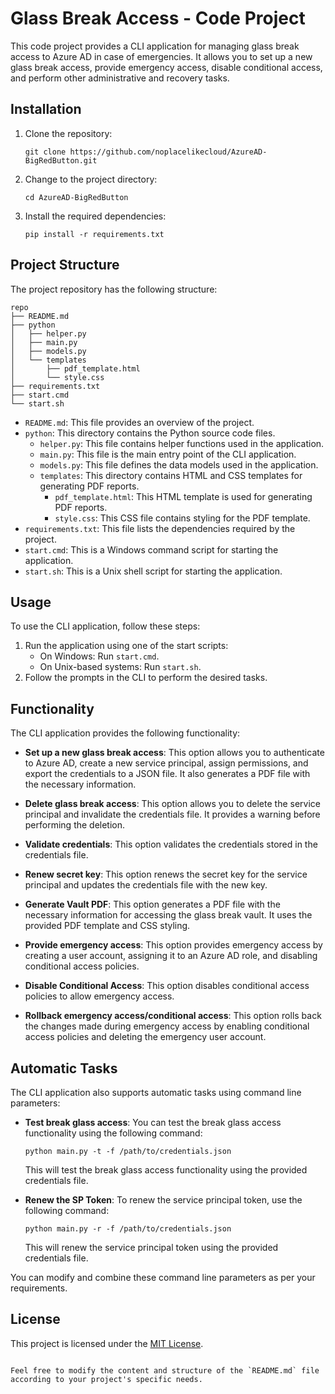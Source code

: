# Glass Break Access - Code Project

This code project provides a CLI application for managing glass break access to Azure AD in case of emergencies. It allows you to set up a new glass break access, provide emergency access, disable conditional access, and perform other administrative and recovery tasks.

## Installation

1. Clone the repository:

   ```shell
   git clone https://github.com/noplacelikecloud/AzureAD-BigRedButton.git
   ```

2. Change to the project directory:

   ```shell
   cd AzureAD-BigRedButton
   ```

3. Install the required dependencies:

   ```shell
   pip install -r requirements.txt
   ```

## Project Structure

The project repository has the following structure:

```
repo
├── README.md
├── python
│   ├── helper.py
│   ├── main.py
│   ├── models.py
│   └── templates
│       ├── pdf_template.html
│       └── style.css
├── requirements.txt
├── start.cmd
└── start.sh
```

- `README.md`: This file provides an overview of the project.
- `python`: This directory contains the Python source code files.
    - `helper.py`: This file contains helper functions used in the application.
    - `main.py`: This file is the main entry point of the CLI application.
    - `models.py`: This file defines the data models used in the application.
    - `templates`: This directory contains HTML and CSS templates for generating PDF reports.
        - `pdf_template.html`: This HTML template is used for generating PDF reports.
        - `style.css`: This CSS file contains styling for the PDF template.
- `requirements.txt`: This file lists the dependencies required by the project.
- `start.cmd`: This is a Windows command script for starting the application.
- `start.sh`: This is a Unix shell script for starting the application.

## Usage

To use the CLI application, follow these steps:

1. Run the application using one of the start scripts:
    - On Windows: Run `start.cmd`.
    - On Unix-based systems: Run `start.sh`.
2. Follow the prompts in the CLI to perform the desired tasks.

## Functionality

The CLI application provides the following functionality:

- **Set up a new glass break access**: This option allows you to authenticate to Azure AD, create a new service principal, assign permissions, and export the credentials to a JSON file. It also generates a PDF file with the necessary information.

- **Delete glass break access**: This option allows you to delete the service principal and invalidate the credentials file. It provides a warning before performing the deletion.

- **Validate credentials**: This option validates the credentials stored in the credentials file.

- **Renew secret key**: This option renews the secret key for the service principal and updates the credentials file with the new key.

- **Generate Vault PDF**: This option generates a PDF file with the necessary information for accessing the glass break vault. It uses the provided PDF template and CSS styling.

- **Provide emergency access**: This option provides emergency access by creating a user account, assigning it to an Azure AD role, and disabling conditional access policies.

- **Disable Conditional Access**: This option disables conditional access policies to allow emergency access.

- **Rollback emergency access/conditional access**: This option rolls back the changes made during emergency access by enabling conditional access policies and deleting the emergency user account.

## Automatic Tasks

The CLI application also supports automatic tasks using command line parameters:

- **Test break glass access**: You can test the break glass access functionality using the following command:

  ```shell
  python main.py -t -f /path/to/credentials.json
  ```

  This will test the break glass access functionality using the provided credentials file.

- **Renew the SP Token**: To renew the service principal token, use the following command:

  ```shell
  python main.py -r -f /path/to/credentials.json
  ```

  This will renew the service principal token using the provided credentials file.

You can modify and combine these command line parameters as per your requirements.

## License

This project is licensed under the [MIT License](LICENSE).
```

Feel free to modify the content and structure of the `README.md` file according to your project's specific needs.
